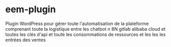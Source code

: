# eem-plugin
Plugin WordPress pour gérer toute l'automatisation de la plateforme comprenant toute la logistique entre les chatbot n 8N gitlab alibaba cloud et toutes les clés d'api et toute les consommations de ressources et les les les entrées des ventes
